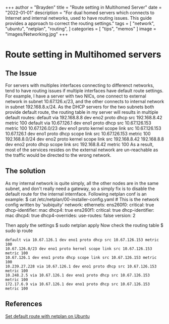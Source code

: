 +++
author = "Brayden"
title = "Route setting in Multihomed Server"
date = "2022-01-01"
description = "For dual homed servers which connects to Internet and internal networks, used to have routing issues. This guide provides a approach to correct the routing settings."
tags = [
	"network",
	"ubuntu",
	"netplan",
	"routing",
]
categories = [
	"tips",
	"memos"
]
image = "images/Networking.jpg"
+++

# Route setting in Multihomed servers

## The Issue

For servers with multiples interfaces connecting to differenct networks, tend to have routing issues if multiple interfaces have default route settings.
For example, I have a server with two NICs, one connect to external network in subnet 10.67.126.x/23, and the other connects to internal network in subnet 192.168.8.x/24.
As the DHCP servers for the two subnets both provide default route, the routing table in my server will results in multiple default routes:
	default via 192.168.8.8 dev eno2 proto dhcp src 192.168.8.42 metric 100
	default via 10.67.126.1 dev eno1 proto dhcp src 10.67.126.153 metric 100
	10.67.126.0/23 dev eno1 proto kernel scope link src 10.67.126.153
	10.67.126.1 dev eno1 proto dhcp scope link src 10.67.126.153 metric 100
	192.168.8.0/24 dev eno2 proto kernel scope link src 192.168.8.42
	192.168.8.8 dev eno2 proto dhcp scope link src 192.168.8.42 metric 100
As a result, most of the services resides on the external network are un-reachable as the traffic would be directed to the wrong network.

## The solution

As my internal network is quite simply, all the other nodes are in the same subnet, and don't really need a gateway, so a simply fix is to disable the default route for the internal internface. 
Following netplan conf is an example:
	$ cat /etc/netplan/00-installer-config.yaml
	# This is the network config written by 'subiquity'
	network:
	  ethernets:
		ens260f0:
		  critical: true
		  dhcp-identifier: mac
		  dhcp4: true
		ens260f1:
		  critical: true
		  dhcp-identifier: mac
		  dhcp4: true
		  dhcp4-overrides:
			use-routes: false
	  version: 2

Then apply the settings
	$ sudo netplan apply
Now check the routing table
	$ sudo ip route
	
	default via 10.67.126.1 dev eno1 proto dhcp src 10.67.126.153 metric 100
	10.67.126.0/23 dev eno1 proto kernel scope link src 10.67.126.153 metric 100
	10.67.126.1 dev eno1 proto dhcp scope link src 10.67.126.153 metric 100
	10.239.27.228 via 10.67.126.1 dev eno1 proto dhcp src 10.67.126.153 metric 100
	10.248.2.5 via 10.67.126.1 dev eno1 proto dhcp src 10.67.126.153 metric 100
	172.17.6.9 via 10.67.126.1 dev eno1 proto dhcp src 10.67.126.153 metric 100

## References

[Set default route with netplan on Ubuntu](https://askubuntu.com/questions/1042582/how-to-set-default-route-with-netplan-ubuntu-18-04-server-2-nic)